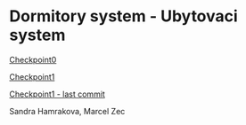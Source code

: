 # Dormitory system - Ubytovaci system
[Checkpoint0](https://gitlab.fel.cvut.cz/B191_B6B36EAR/zecmarce/blob/master/checkpoint0.md)

[Checkpoint1](https://gitlab.fel.cvut.cz/B191_B6B36EAR/zecmarce/blob/master/checkpoint1.pdf)

[Checkpoint1 - last commit](https://gitlab.fel.cvut.cz/B191_B6B36EAR/zecmarce/tree/a0dfbb06133249e278f91e4b15dc8e86f44fab49)

Sandra Hamrakova, Marcel Zec
